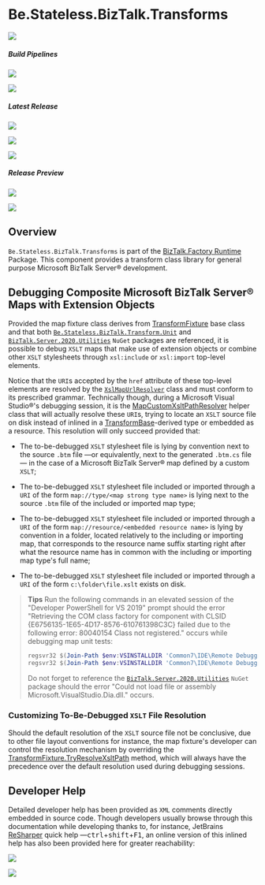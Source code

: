 ﻿# Be.Stateless.BizTalk.Transforms

[![][github.badge]][github]

##### Build Pipelines

[![][pipeline.mr.badge]][pipeline.mr]

[![][pipeline.ci.badge]][pipeline.ci]

##### Latest Release

[![][nuget.badge]][nuget]

[![][nuget.unit.badge]][nuget.unit]

[![][release.badge]][release]

##### Release Preview

[![][nuget.preview.badge]][nuget.preview]

[![][nuget.unit.preview.badge]][nuget.unit.preview]

## Overview

`Be.Stateless.BizTalk.Transforms` is part of the [BizTalk.Factory Runtime](./../Factory/Runtime/README.md) Package. This component provides a transform class library for general purpose Microsoft BizTalk Server® development.

## Debugging Composite Microsoft BizTalk Server® Maps with Extension Objects

Provided the map fixture class derives from [TransformFixture][transform-fixture] base class and that both [`Be.Stateless.BizTalk.Transform.Unit`][nuget.unit] and [`BizTalk.Server.2020.Utilities`][nuget.utilities] `NuGet` packages are referenced, it is possible to debug `XSLT` maps that make use of extension objects or combine other `XSLT` stylesheets through `xsl:include` or `xsl:import` top-level elements.

Notice that the `URI`s accepted by the `href` attribute of these top-level elements are resolved by the [`XslMapUrlResolver`][xsl-mapurl-resolver] class and must conform to its prescribed grammar. Technically though, during a Microsoft Visual Studio®'s debugging session, it is the [MapCustomXsltPathResolver][map-custom-xslt-path-resolver] helper class that will actually resolve these `URI`s, trying to locate an `XSLT` source file on disk instead of inlined in a [TransformBase][transform-base]-derived type or embedded as a resource. This resolution will only succeed provided that:

- The to-be-debugged `XSLT` stylesheet file is lying by convention next to the source `.btm` file &mdash;or equivalently, next to the generated `.btm.cs` file&mdash; in the case of a Microsoft BizTalk Server® map defined by a custom `XSLT`;

- The to-be-debugged `XSLT` stylesheet file included or imported through a `URI` of the form `map://type/<map strong type name>` is lying next to the source `.btm` file of the included or imported map type;

- The to-be-debugged `XSLT` stylesheet file included or imported through a `URI` of the form `map://resource/<embedded resource name>` is lying by convention in a folder, located relatively to the including or importing map, that corresponds to the resource name suffix starting right after what the resource name has in common with the including or importing map type's full name;

- The to-be-debugged `XSLT` stylesheet file included or imported through a `URI` of the form `c:\folder\file.xslt` exists on disk.

> **Tips** Run the following commands in an elevated session of the "Developer PowerShell for VS 2019" prompt should the error "Retrieving the COM class factory for component with CLSID {E6756135-1E65-4D17-8576-610761398C3C} failed due to the following error: 80040154 Class not registered." occurs while debugging map unit tests:
>
> ```PowerShell
> regsvr32 $(Join-Path $env:VSINSTALLDIR 'Common7\IDE\Remote Debugger\x64\msdia140.dll')
> regsvr32 $(Join-Path $env:VSINSTALLDIR 'Common7\IDE\Remote Debugger\x86\msdia140.dll')
> ```
>
> Do not forget to reference the [`BizTalk.Server.2020.Utilities`][nuget.utilities] `NuGet` package should the error "Could not load file or assembly Microsoft.VisualStudio.Dia.dll." occurs.

### Customizing To-Be-Debugged `XSLT` File Resolution

Should the default resolution of the `XSLT` source file not be conclusive, due to other file layout conventions for instance, the map fixture's developer can control the resolution mechanism by overriding the [TransformFixture.TryResolveXsltPath][transform-fixture.try-resolve-xslt-path] method, which will always have the precedence over the default resolution used during debugging sessions.

## Developer Help

Detailed developer help has been provided as `XML` comments directly embedded in source code. Though developers usually browse through this documentation while developing thanks to, for instance, JetBrains [ReSharper][resharper] quick help &mdash;<kbd>ctrl</kbd>+<kbd>shift</kbd>+<kbd>F1</kbd>, an online version of this inlined help has also been provided here for greater reachability:

[![][help.badge]][help]

[![][help.unit.badge]][help.unit]

<!-- badges -->

[doc.main.badge]: https://img.shields.io/static/v1?label=BizTalk.Factory%20SDK&message=User's%20Guide&color=8CA1AF&logo=readthedocs
[doc.main]: https://www.stateless.be/ "BizTalk.Factory SDK User's Guide"
[doc.this.badge]: https://img.shields.io/static/v1?label=Be.Stateless.BizTalk.Transforms&message=User's%20Guide&color=8CA1AF&logo=readthedocs
[doc.this]: https://www.stateless.be/BizTalk/Transforms "Be.Stateless.BizTalk.Transforms User's Guide"
[github.badge]: https://img.shields.io/static/v1?label=Repository&message=Be.Stateless.BizTalk.Transforms&logo=github
[github]: https://github.com/icraftsoftware/Be.Stateless.BizTalk.Transforms "Be.Stateless.BizTalk.Transforms GitHub Repository"
[help.badge]: https://img.shields.io/static/v1?label=Be.Stateless.BizTalk.Transform.ExtensionObjects&message=Developer%20Help&color=8CA1AF&logo=microsoftacademic
[help]: https://github.com/icraftsoftware/biztalk.factory.github.io/blob/master/Help/BizTalk/Transform/ExtensionObjects/README.md "Be.Stateless.BizTalk.Transform.ExtensionObjects Developer Help"
[help.unit.badge]: https://img.shields.io/static/v1?label=Be.Stateless.BizTalk.Transform.Unit&message=Developer%20Help&color=8CA1AF&logo=microsoftacademic
[help.unit]: https://github.com/icraftsoftware/biztalk.factory.github.io/blob/master/Help/BizTalk/Transform/Unit/README.md "Be.Stateless.BizTalk.Transform.Unit Developer Help"
[nuget.badge]: https://img.shields.io/nuget/v/Be.Stateless.BizTalk.Transform.ExtensionObjects.svg?label=Be.Stateless.BizTalk.Transform.ExtensionObjects&style=flat&logo=nuget
[nuget]: https://www.nuget.org/packages/Be.Stateless.BizTalk.Transform.ExtensionObjects "Be.Stateless.BizTalk.Transform.ExtensionObjects NuGet Package"
[nuget.preview.badge]: https://badge-factory.azurewebsites.net/package/icraftsoftware/be.stateless/BizTalk.Factory.Preview/Be.Stateless.BizTalk.Transform.ExtensionObjects?logo=nuget
[nuget.preview]: https://dev.azure.com/icraftsoftware/be.stateless/_packaging?_a=package&feed=BizTalk.Factory.Preview&package=Be.Stateless.BizTalk.Transform.ExtensionObjects&protocolType=NuGet "Be.Stateless.BizTalk.Transform.ExtensionObjects Preview NuGet Package"
[nuget.unit.badge]: https://img.shields.io/nuget/v/Be.Stateless.BizTalk.Transform.Unit.svg?label=Be.Stateless.BizTalk.Transform.Unit&style=flat&logo=nuget
[nuget.unit]: https://www.nuget.org/packages/Be.Stateless.BizTalk.Transform.Unit "Be.Stateless.BizTalk.Transform.Unit NuGet Package"
[nuget.unit.preview.badge]: https://badge-factory.azurewebsites.net/package/icraftsoftware/be.stateless/BizTalk.Factory.Preview/Be.Stateless.BizTalk.Transform.Unit?logo=nuget
[nuget.unit.preview]: https://dev.azure.com/icraftsoftware/be.stateless/_packaging?_a=package&feed=BizTalk.Factory.Preview&package=Be.Stateless.BizTalk.Transform.Unit&protocolType=NuGet "Be.Stateless.BizTalk.Transform.Unit Preview NuGet Package"
[pipeline.ci.badge]: https://dev.azure.com/icraftsoftware/be.stateless/_apis/build/status/Be.Stateless.BizTalk.Transforms%20Continuous%20Integration?branchName=master&label=Continuous%20Integration%20Build
[pipeline.ci]: https://dev.azure.com/icraftsoftware/be.stateless/_build/latest?definitionId=47&branchName=master "Be.Stateless.BizTalk.Transforms Continuous Integration Build Pipeline"
[pipeline.mr.badge]: https://dev.azure.com/icraftsoftware/be.stateless/_apis/build/status/Be.Stateless.BizTalk.Transforms%20Manual%20Release?branchName=master&label=Manual%20Release%20Build
[pipeline.mr]: https://dev.azure.com/icraftsoftware/be.stateless/_build/latest?definitionId=48&branchName=master "Be.Stateless.BizTalk.Transforms Manual Release Build Pipeline"
[release.badge]: https://img.shields.io/github/v/release/icraftsoftware/Be.Stateless.BizTalk.Transforms?label=Release&logo=github
[release]: https://github.com/icraftsoftware/Be.Stateless.BizTalk.Transforms/releases/latest "Be.Stateless.BizTalk.Transforms Release"

<!-- links -->

[map-custom-xslt-path-resolver]: https://github.com/icraftsoftware/Be.Stateless.BizTalk.Transforms/blob/master/src/Be.Stateless.BizTalk.Transform.Unit/Unit/Transform/MapCustomXsltPathResolver.cs
[nuget.utilities]: https://www.nuget.org/packages/BizTalk.Server.2020.Utilities
[resharper]: https://www.jetbrains.com/resharper/
[transform-base]: https://docs.microsoft.com/en-us/dotnet/api/microsoft.xlangs.basetypes.transformbase
[transform-fixture.try-resolve-xslt-path]: https://github.com/icraftsoftware/biztalk.factory.github.io/blob/master/Help/BizTalk/Transform/Unit/TransformFixture_TTransform_.TryResolveXsltPath(string).md#transformfixturetryresolvexsltpathstring-method
[transform-fixture]: https://github.com/icraftsoftware/Be.Stateless.BizTalk.Transforms/blob/master/src/Be.Stateless.BizTalk.Transform.Unit/Unit/Transform/TransformFixture.cs
[xsl-mapurl-resolver]: https://github.com/icraftsoftware/biztalk.factory.github.io/blob/master/Help/BizTalk/Xml/XslMapUrlResolver.md#xslmapurlresolver-class

<!--
cSpell:ignore CLSID msdia140 regsvr32 VSINSTALLDIR
-->
